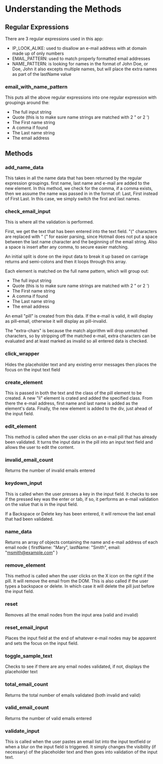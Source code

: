 # Understanding the Methods

## Regular Expressions

There are 3 regular expressions used in this app:
* IP_LOOK_ALIKE: used to disallow an e-mail address with at domain made up of only numbers
* EMAIL_PATTERN: used to match properly formatted email addresses
* NAME_PATTERN: is looking for names in the format of John Doe, or Doe, John it also excepts
  multiple names, but will place the extra names as part of the lastName value

### email_with_name_pattern
This puts all the above regular expressions into one regular expression with groupings
around the:
* The full input string
* Quote (this is to make sure name strings are matched with 2 " or 2 ')
* The First name string
* A comma if found
* The Last name string
* The email address


##  Methods

### add_name_data
This takes in all the name data that has been returned by the regular expression groupings.
first name, last name and e-mail are added to the new element.  In this method, we
check for the comma, if a comma exists, then we assume the name was passed in in
the format of:  Last, First instead of First Last.  In this case, we simply
switch the first and last names.

### check_email_input
This is where all the validation is performed.

First, we get the text that has been entered into the text field.  "(" characters
are replaced with " (" for easier parsing, since Hotmail does not put a space between
the last name character and the beginning of the email string.  Also a space is insert after
any comma, to secure easier matching.

An initial split is done on the input data to break it up based on carriage returns and semi-colons
and then it loops through this array.

Each element is matched on the full name pattern, which will group out:
* The full input string
* Quote (this is to make sure name strings are matched with 2 " or 2 ')
* The First name string
* A comma if found
* The Last name string
* The email address

An email "pill" is created from this data.  If the e-mail is valid, it will display
as pill-email, otherwise it will display as pill-invalid.

The "extra-chars" is because the match algorithm will drop unmatched characters, so
by stripping off the matched e-mail, extra characters can be evaluated and at least
marked as invalid so all entered data is checked.

### click_wrapper
Hides the placeholder text and any existing error messages then places the focus on the
input text field

### create_element
This is passed in both the text and the class of the pill element to be created.
A new "li" element is crated and added the specified class.  From there the e-mail
address, first name and last name is added as the element's data.  Finally, the new element is
added to the div, just ahead of the input field.

### edit_element
This method is called when the user clicks on an e-mail pill that has already been
validated.  It turns the input data in the pill into an input text field and allows
the user to edit the content.

### invalid_email_count
Returns the number of invalid emails entered

### keydown_input
This is called when the user presses a key in the input field.  It checks to see if the
pressed key was the enter or tab, if so, it performs an e-mail validation on the
value that is in the input field.

If a Backspace or Delete key has been entered, it will remove the last email that
had been validated.

### name_data
Returns an array of objects containing the name and e-mail address of each email node
    { firstName: "Mary", lastName: "Smith", email: "msmith@example.com" }

### remove_element
This method is called when the user clicks on the X icon on the right if the pill.  It will
remove the email from the DOM.  This is also called if the user types a backspace or
delete.  In which case it will delete the pill just before the input field.

### reset
Removes all the email nodes from the input area (valid and invalid)

### reset_email_input
Places the input field at the end of whatever e-mail nodes may be apparent and sets
the focus on the input field.

### toggle_sample_text
Checks to see if there are any email nodes validated, if not, displays the placeholder text

### total_email_count
Returns the total number of emails validated (both invalid and valid)

### valid_email_count
Returns the number of valid emails entered

### validate_input
This is called when the user pastes an email list into the input textfield or when
a blur on the input field is triggered.  It simply changes the visibility (if necessary)
of the placeholder text and then goes into validation of the input text.

